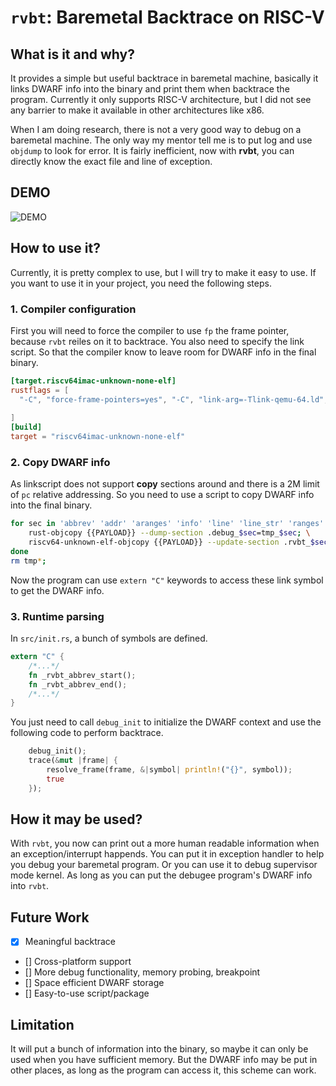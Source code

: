 # `rvbt`: Baremetal Backtrace on RISC-V

## What is it and why?

It provides a simple but useful backtrace in baremetal machine,
basically it links DWARF info into the binary and print them when backtrace the
program. Currently it only supports RISC-V architecture,
but I did not see any barrier to make it available in other architectures like x86.

When I am doing research, there is not a very good way to debug on a baremetal machine.
The only way my mentor tell me is to put log and use `objdump` to look for error.
It is fairly inefficient, now with **rvbt**,
you can directly know the exact file and line of exception.

## DEMO

![DEMO](https://i.loli.net/2021/06/22/KzNJrG2D5RS38po.png)

## How to use it?

Currently, it is pretty complex to use, but I will try to make it easy to use.
If you want to use it in your project, you need the following steps.

### 1. Compiler configuration

First you will need to force the compiler to use `fp` the frame pointer,
because `rvbt` reiles on it to backtrace. You also need to specify the link script.
So that the compiler know to leave room for DWARF info in the final binary.

```toml
[target.riscv64imac-unknown-none-elf]
rustflags = [
  "-C", "force-frame-pointers=yes", "-C", "link-arg=-Tlink-qemu-64.ld",
  
]
[build]
target = "riscv64imac-unknown-none-elf"
```

### 2. Copy DWARF info

As linkscript does not support **copy** sections around
and there is a 2M limit of `pc` relative addressing. So you need to use a script to
copy DWARF info into the final binary.

```bash
for sec in 'abbrev' 'addr' 'aranges' 'info' 'line' 'line_str' 'ranges' 'rnglists' 'str' 'str_offsets'; do \
    rust-objcopy {{PAYLOAD}} --dump-section .debug_$sec=tmp_$sec; \
    riscv64-unknown-elf-objcopy {{PAYLOAD}} --update-section .rvbt_$sec=tmp_$sec; \
done
rm tmp*; 
```

Now the program can use `extern "C"` keywords 
to access these link symbol to get the DWARF info.

### 3. Runtime parsing

In `src/init.rs`, a bunch of symbols are defined.

```rust
extern "C" {
    /*...*/
    fn _rvbt_abbrev_start();
    fn _rvbt_abbrev_end();
    /*...*/
}
```

You just need to call `debug_init` to initialize the DWARF context and
use the following code to perform backtrace.

```rust
    debug_init();
    trace(&mut |frame| {
        resolve_frame(frame, &|symbol| println!("{}", symbol));
        true
    });
```

## How it may be used?

With `rvbt`, you now can print out a more human readable information when
an exception/interrupt happends. You can put it in exception handler to help
you debug your baremetal program. Or you can use it to debug supervisor mode kernel.
As long as you can put the debugee program's DWARF info into `rvbt`.

## Future Work

- [x] Meaningful backtrace
- []  Cross-platform support
- []  More debug functionality, memory probing, breakpoint
- []  Space efficient DWARF storage
- []  Easy-to-use script/package

## Limitation

It will put a bunch of information into the binary,
so maybe it can only be used when you have sufficient memory.
But the DWARF info may be put in other places,
as long as the program can access it, this scheme can work.
